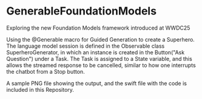 # GenerableFoundationModels
Exploring the new Foundation Models framework introduced at WWDC25

Using the @Generable macro for Guided Generation to create a Superhero. The language model session is defined in the Observable class SuperheroGenerator, in which an instance is created in the Button("Ask Question") under a Task. The Task is assigned to a State variable, and this allows the streamed response to be cancelled, similar to how one interrupts the chatbot from a Stop button.

A sample PNG file showing the output, and the swift file with the code is included in this Repository.

